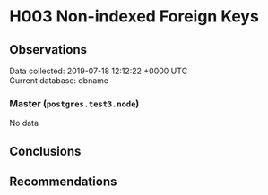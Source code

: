 # H003 Non-indexed Foreign Keys #

## Observations ##
Data collected: 2019-07-18 12:12:22 +0000 UTC  
Current database: dbname  

### Master (`postgres.test3.node`) ###


No data


## Conclusions ##


## Recommendations ##

